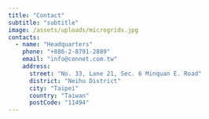 ```yaml
---
title: "Contact"
subtitle: "subtitle"
image: /assets/uploads/microgrids.jpg
contacts:
  - name: "Headquarters"
    phone: "+886-2-8791-2889"
    email: "info@connet.com.tw"
    address:
      street: "No. 33, Lane 21, Sec. 6 Minquan E. Road"
      district: "Neihu District"
      city: "Taipei"
      country: "Taiwan"
      postCode: "11494"
---
```

